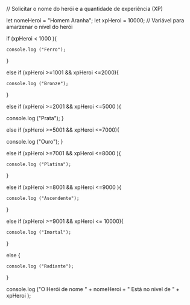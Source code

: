 // Solicitar o nome do herói e a quantidade de experiência (XP)

let nomeHeroi = "Homem  Aranha";
let xpHeroi =  10000;
// Variável para amarzenar o nível do herói


if (xpHeroi < 1000 ){

    console.log ("Ferro");
}

else if (xpHeroi >=1001 && xpHeroi <=2000){

    console.log ("Bronze");
}

else if (xpHeroi >=2001 && xpHeroi <=5000 ){
    
   console.log ("Prata");
}

else if (xpHeroi >=5001 && xpHeroi <=7000){
    
   console.log ("Ouro");
}

else if (xpHeroi >=7001 && xpHeroi <=8000 ){
    
    console.log ("Platina");
}

else if (xpHeroi >=8001 && xpHeroi <=9000 ){
    
    console.log ("Ascendente");
}

else if (xpHeroi >=9001 && xpHeroi <=  10000){
    
    console.log ("Imortal");
}

else {
    
    console.log ("Radiante");
}

console.log  ("O Herói de nome " +  nomeHeroi +  " Está no nivel de  "  +  xpHeroi );

